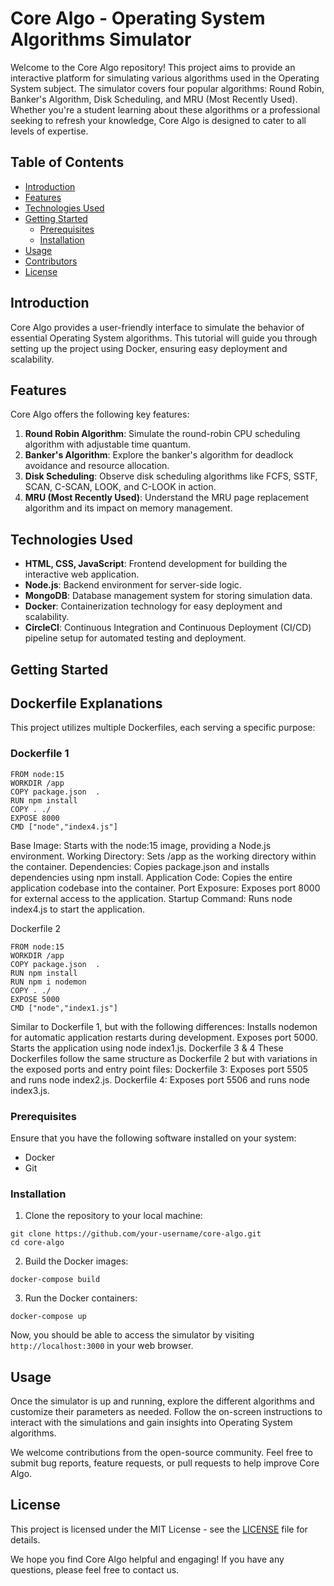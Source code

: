 # Core Algo - Operating System Algorithms Simulator

Welcome to the Core Algo repository! This project aims to provide an interactive platform for simulating various algorithms used in the Operating System subject. The simulator covers four popular algorithms: Round Robin, Banker's Algorithm, Disk Scheduling, and MRU (Most Recently Used). Whether you're a student learning about these algorithms or a professional seeking to refresh your knowledge, Core Algo is designed to cater to all levels of expertise.

## Table of Contents

- [Introduction](#introduction)
- [Features](#features)
- [Technologies Used](#technologies-used)
- [Getting Started](#getting-started)
  - [Prerequisites](#prerequisites)
  - [Installation](#installation)
- [Usage](#usage)
- [Contributors](#contributors)
- [License](#license)

## Introduction

Core Algo provides a user-friendly interface to simulate the behavior of essential Operating System algorithms. This tutorial will guide you through setting up the project using Docker, ensuring easy deployment and scalability.

## Features

Core Algo offers the following key features:

1. **Round Robin Algorithm**: Simulate the round-robin CPU scheduling algorithm with adjustable time quantum.
2. **Banker's Algorithm**: Explore the banker's algorithm for deadlock avoidance and resource allocation.
3. **Disk Scheduling**: Observe disk scheduling algorithms like FCFS, SSTF, SCAN, C-SCAN, LOOK, and C-LOOK in action.
4. **MRU (Most Recently Used)**: Understand the MRU page replacement algorithm and its impact on memory management.

## Technologies Used

- **HTML, CSS, JavaScript**: Frontend development for building the interactive web application.
- **Node.js**: Backend environment for server-side logic.
- **MongoDB**: Database management system for storing simulation data.
- **Docker**: Containerization technology for easy deployment and scalability.
- **CircleCI**: Continuous Integration and Continuous Deployment (CI/CD) pipeline setup for automated testing and deployment.

## Getting Started

## Dockerfile Explanations

This project utilizes multiple Dockerfiles, each serving a specific purpose:

### Dockerfile 1

```
FROM node:15
WORKDIR /app
COPY package.json  .
RUN npm install
COPY . ./
EXPOSE 8000
CMD ["node","index4.js"]
```
Base Image: Starts with the node:15 image, providing a Node.js environment.
Working Directory: Sets /app as the working directory within the container.
Dependencies: Copies package.json and installs dependencies using npm install.
Application Code: Copies the entire application codebase into the container.
Port Exposure: Exposes port 8000 for external access to the application.
Startup Command: Runs node index4.js to start the application.

Dockerfile 2
```
FROM node:15
WORKDIR /app
COPY package.json  .
RUN npm install
RUN npm i nodemon
COPY . ./
EXPOSE 5000
CMD ["node","index1.js"]
```
Similar to Dockerfile 1, but with the following differences:
Installs nodemon for automatic application restarts during development.
Exposes port 5000.
Starts the application using node index1.js.
Dockerfile 3 & 4
These Dockerfiles follow the same structure as Dockerfile 2 but with variations in the exposed ports and entry point files:
Dockerfile 3: Exposes port 5505 and runs node index2.js.
Dockerfile 4: Exposes port 5506 and runs node index3.js.

### Prerequisites

Ensure that you have the following software installed on your system:

- Docker
- Git

### Installation

1. Clone the repository to your local machine:

```
git clone https://github.com/your-username/core-algo.git
cd core-algo
```

2. Build the Docker images:

```
docker-compose build
```
3. Run the Docker containers:
```
docker-compose up
```

Now, you should be able to access the simulator by visiting `http://localhost:3000` in your web browser.

## Usage

Once the simulator is up and running, explore the different algorithms and customize their parameters as needed. Follow the on-screen instructions to interact with the simulations and gain insights into Operating System algorithms.

We welcome contributions from the open-source community. Feel free to submit bug reports, feature requests, or pull requests to help improve Core Algo.

## License

This project is licensed under the MIT License - see the [LICENSE](LICENSE) file for details.

We hope you find Core Algo helpful and engaging! If you have any questions, please feel free to contact us.
